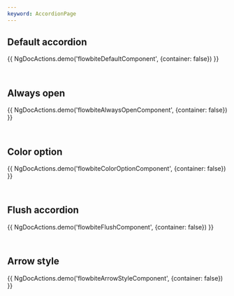 ```yaml
---
keyword: AccordionPage
---
```


## Default accordion

{{ NgDocActions.demo('flowbiteDefaultComponent', {container: false}) }}

```angular-html file="./_default.component.html" group="default" name="html"

```

```angular-ts file="./_default.component.ts"#L1-L6 group="default" name="typescript"

```

## Always open

{{ NgDocActions.demo('flowbiteAlwaysOpenComponent', {container: false}) }}

```angular-html file="./_always-open.component.html" group="always-open" name="html"

```

```angular-ts file="./_always-open.component.ts"#L1-L6 group="always-open" name="typescript"

```

## Color option

{{ NgDocActions.demo('flowbiteColorOptionComponent', {container: false}) }}

```angular-html file="./_color-option.component.html" group="color-option" name="html"

```

```angular-ts file="./_color-option.component.ts"#L1-L6 group="color-option" name="typescript"

```

## Flush accordion

{{ NgDocActions.demo('flowbiteFlushComponent', {container: false}) }}

```angular-html file="./_flush.component.html" group="flush" name="html"

```

```angular-ts file="./_flush.component.ts"#L1-L6 group="flush" name="typescript"

```

## Arrow style

{{ NgDocActions.demo('flowbiteArrowStyleComponent', {container: false}) }}

```angular-html file="./_arrow-style.component.html" group="arrow-style" name="html"

```

```angular-ts file="./_arrow-style.component.ts"#L1-L7 group="arrow-style" name="typescript"

```
